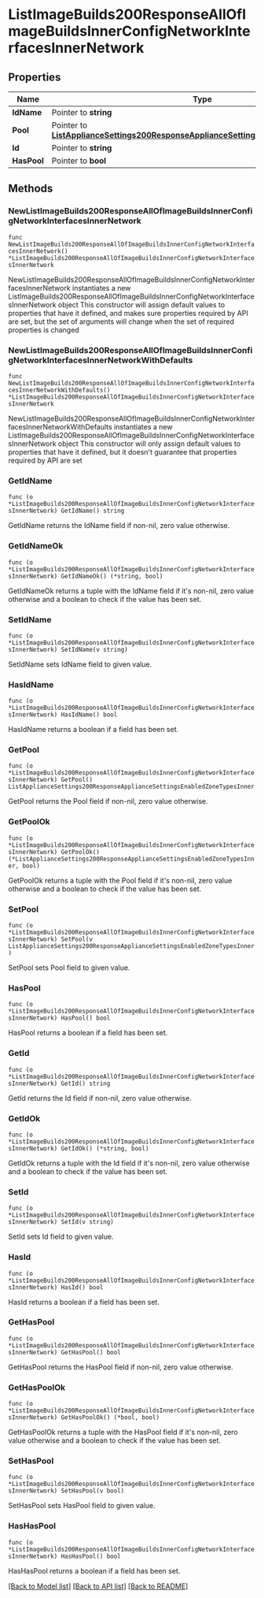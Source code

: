 # ListImageBuilds200ResponseAllOfImageBuildsInnerConfigNetworkInterfacesInnerNetwork

## Properties

Name | Type | Description | Notes
------------ | ------------- | ------------- | -------------
**IdName** | Pointer to **string** |  | [optional] 
**Pool** | Pointer to [**ListApplianceSettings200ResponseApplianceSettingsEnabledZoneTypesInner**](ListApplianceSettings200ResponseApplianceSettingsEnabledZoneTypesInner.md) |  | [optional] 
**Id** | Pointer to **string** |  | [optional] 
**HasPool** | Pointer to **bool** |  | [optional] 

## Methods

### NewListImageBuilds200ResponseAllOfImageBuildsInnerConfigNetworkInterfacesInnerNetwork

`func NewListImageBuilds200ResponseAllOfImageBuildsInnerConfigNetworkInterfacesInnerNetwork() *ListImageBuilds200ResponseAllOfImageBuildsInnerConfigNetworkInterfacesInnerNetwork`

NewListImageBuilds200ResponseAllOfImageBuildsInnerConfigNetworkInterfacesInnerNetwork instantiates a new ListImageBuilds200ResponseAllOfImageBuildsInnerConfigNetworkInterfacesInnerNetwork object
This constructor will assign default values to properties that have it defined,
and makes sure properties required by API are set, but the set of arguments
will change when the set of required properties is changed

### NewListImageBuilds200ResponseAllOfImageBuildsInnerConfigNetworkInterfacesInnerNetworkWithDefaults

`func NewListImageBuilds200ResponseAllOfImageBuildsInnerConfigNetworkInterfacesInnerNetworkWithDefaults() *ListImageBuilds200ResponseAllOfImageBuildsInnerConfigNetworkInterfacesInnerNetwork`

NewListImageBuilds200ResponseAllOfImageBuildsInnerConfigNetworkInterfacesInnerNetworkWithDefaults instantiates a new ListImageBuilds200ResponseAllOfImageBuildsInnerConfigNetworkInterfacesInnerNetwork object
This constructor will only assign default values to properties that have it defined,
but it doesn't guarantee that properties required by API are set

### GetIdName

`func (o *ListImageBuilds200ResponseAllOfImageBuildsInnerConfigNetworkInterfacesInnerNetwork) GetIdName() string`

GetIdName returns the IdName field if non-nil, zero value otherwise.

### GetIdNameOk

`func (o *ListImageBuilds200ResponseAllOfImageBuildsInnerConfigNetworkInterfacesInnerNetwork) GetIdNameOk() (*string, bool)`

GetIdNameOk returns a tuple with the IdName field if it's non-nil, zero value otherwise
and a boolean to check if the value has been set.

### SetIdName

`func (o *ListImageBuilds200ResponseAllOfImageBuildsInnerConfigNetworkInterfacesInnerNetwork) SetIdName(v string)`

SetIdName sets IdName field to given value.

### HasIdName

`func (o *ListImageBuilds200ResponseAllOfImageBuildsInnerConfigNetworkInterfacesInnerNetwork) HasIdName() bool`

HasIdName returns a boolean if a field has been set.

### GetPool

`func (o *ListImageBuilds200ResponseAllOfImageBuildsInnerConfigNetworkInterfacesInnerNetwork) GetPool() ListApplianceSettings200ResponseApplianceSettingsEnabledZoneTypesInner`

GetPool returns the Pool field if non-nil, zero value otherwise.

### GetPoolOk

`func (o *ListImageBuilds200ResponseAllOfImageBuildsInnerConfigNetworkInterfacesInnerNetwork) GetPoolOk() (*ListApplianceSettings200ResponseApplianceSettingsEnabledZoneTypesInner, bool)`

GetPoolOk returns a tuple with the Pool field if it's non-nil, zero value otherwise
and a boolean to check if the value has been set.

### SetPool

`func (o *ListImageBuilds200ResponseAllOfImageBuildsInnerConfigNetworkInterfacesInnerNetwork) SetPool(v ListApplianceSettings200ResponseApplianceSettingsEnabledZoneTypesInner)`

SetPool sets Pool field to given value.

### HasPool

`func (o *ListImageBuilds200ResponseAllOfImageBuildsInnerConfigNetworkInterfacesInnerNetwork) HasPool() bool`

HasPool returns a boolean if a field has been set.

### GetId

`func (o *ListImageBuilds200ResponseAllOfImageBuildsInnerConfigNetworkInterfacesInnerNetwork) GetId() string`

GetId returns the Id field if non-nil, zero value otherwise.

### GetIdOk

`func (o *ListImageBuilds200ResponseAllOfImageBuildsInnerConfigNetworkInterfacesInnerNetwork) GetIdOk() (*string, bool)`

GetIdOk returns a tuple with the Id field if it's non-nil, zero value otherwise
and a boolean to check if the value has been set.

### SetId

`func (o *ListImageBuilds200ResponseAllOfImageBuildsInnerConfigNetworkInterfacesInnerNetwork) SetId(v string)`

SetId sets Id field to given value.

### HasId

`func (o *ListImageBuilds200ResponseAllOfImageBuildsInnerConfigNetworkInterfacesInnerNetwork) HasId() bool`

HasId returns a boolean if a field has been set.

### GetHasPool

`func (o *ListImageBuilds200ResponseAllOfImageBuildsInnerConfigNetworkInterfacesInnerNetwork) GetHasPool() bool`

GetHasPool returns the HasPool field if non-nil, zero value otherwise.

### GetHasPoolOk

`func (o *ListImageBuilds200ResponseAllOfImageBuildsInnerConfigNetworkInterfacesInnerNetwork) GetHasPoolOk() (*bool, bool)`

GetHasPoolOk returns a tuple with the HasPool field if it's non-nil, zero value otherwise
and a boolean to check if the value has been set.

### SetHasPool

`func (o *ListImageBuilds200ResponseAllOfImageBuildsInnerConfigNetworkInterfacesInnerNetwork) SetHasPool(v bool)`

SetHasPool sets HasPool field to given value.

### HasHasPool

`func (o *ListImageBuilds200ResponseAllOfImageBuildsInnerConfigNetworkInterfacesInnerNetwork) HasHasPool() bool`

HasHasPool returns a boolean if a field has been set.


[[Back to Model list]](../README.md#documentation-for-models) [[Back to API list]](../README.md#documentation-for-api-endpoints) [[Back to README]](../README.md)


